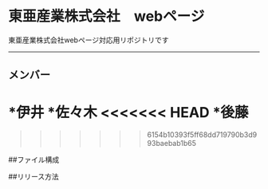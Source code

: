 # 東亜産業株式会社　webページ
東亜産業株式会社webページ対応用リポジトリです

---

## メンバー
*伊井
*佐々木
<<<<<<< HEAD
*後藤
=======
>>>>>>> 6154b10393f5ff68dd719790b3d993baebab1b65

##ファイル構成

##リリース方法
